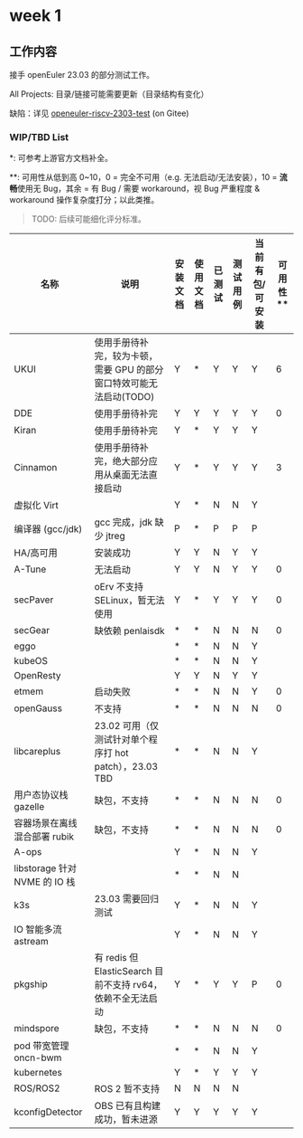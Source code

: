 # week 1

## 工作内容

接手 openEuler 23.03 的部分测试工作。

All Projects: 目录/链接可能需要更新（目录结构有变化）

缺陷：详见 [openeuler-riscv-2303-test](https://gitee.com/yunxiangluo/openeuler-riscv-2303-test) (on Gitee)

### WIP/TBD List

*: 可参考上游官方文档补全。

\**: 可用性从低到高 0~10，0 = 完全不可用（e.g. 无法启动/无法安装），10 = **流畅**使用无 Bug，其余 = 有 Bug / 需要 workaround，视 Bug 严重程度 & workaround 操作复杂度打分；以此类推。

> TODO: 后续可能细化评分标准。

|名称|说明|安装文档|使用文档|已测试|测试用例|当前有包/可安装|可用性**|
|-|-|-|-|-|-|-|-|
|UKUI|使用手册待补完，较为卡顿，需要 GPU 的部分窗口特效可能无法启动(TODO)|Y|*|Y|Y|Y|6|
|DDE|使用手册待补完|Y|Y|Y|Y|Y|0|
|Kiran|使用手册待补完|Y|*|Y|Y|Y|
|Cinnamon|使用手册待补完，绝大部分应用从桌面无法直接启动|Y|*|Y|Y|Y|3|
|虚拟化 Virt||Y|*|N|N|Y|
|编译器 (gcc/jdk)|gcc 完成，jdk 缺少 jtreg|P|*|P|P|P
|HA/高可用|安装成功|Y|Y|N|Y|Y|
|A-Tune|无法启动|Y|Y|N|Y|Y|0|
|secPaver|oErv 不支持 SELinux，暂无法使用|Y|*|Y|Y|Y|0|
|secGear|缺依赖 penlaisdk|*|*|N|N|N|0|
|eggo||*|*|N|N|Y|
|kubeOS||*|*|N|N|Y|
|OpenResty||Y|Y|N|Y|Y|
|etmem|启动失败|*|*|N|N|Y|0|
|openGauss|不支持|*|*|N|N|N|0|
|libcareplus|23.02 可用（仅测试针对单个程序打 hot patch），23.03 TBD|*|*|N|N|Y|
|用户态协议栈 gazelle|缺包，不支持|*|*|N|N|N|0|
|容器场景在离线混合部署 rubik|缺包，不支持|*|*|N|N|N|0|
|A-ops||Y|*|N|N|Y|
|libstorage 针对 NVME 的 IO 栈||*|*|N|N|
|k3s|23.03 需要回归测试|Y|*|N|N|Y|
|IO 智能多流 astream||Y|*|N|N|Y|
|pkgship|有 redis 但 ElasticSearch 目前不支持 rv64，依赖不全无法启动|Y|*|Y|Y|P|0|
|mindspore|缺包，不支持|*|*|N|N|N|0|
|pod 带宽管理 oncn-bwm||*|*|N|N|Y|
|kubernetes||Y|*|Y|Y|Y|
|ROS/ROS2|ROS 2 暂不支持|N|N|N|N|
|kconfigDetector|OBS 已有且构建成功，暂未进源|Y|Y|Y|Y|Y|